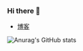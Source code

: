 ### Hi there 👋

- [博客](https://www.baidu.com)

![Anurag's GitHub stats](https://github-readme-stats-git-masterrstaa-rickstaa.vercel.app/api?username=ItTonySuperMan&show_icons=true&theme=transparent)

<!--
**ItTonySuperMan/ItTonySuperMan** is a ✨ _special_ ✨ repository because its `README.md` (this file) appears on your GitHub profile.

Here are some ideas to get you started:

- 🔭 I’m currently working on ...
- 🌱 I’m currently learning ...
- 👯 I’m looking to collaborate on ...
- 🤔 I’m looking for help with ...
- 💬 Ask me about ...
- 📫 How to reach me: ...
- 😄 Pronouns: ...
- ⚡ Fun fact: ...
-->
